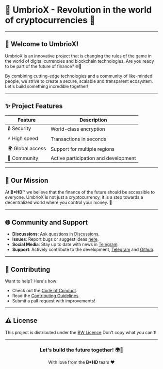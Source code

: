 # 🌟 UmbrioX - Revolution in the world of cryptocurrencies 🌟

---

## 🚀 Welcome to UmbrioX!
UmbrioX is an innovative project that is changing the rules of the game in the world of digital currencies and blockchain technologies. Are you ready to be part of the future of finance? 🌐💸

By combining cutting-edge technologies and a community of like-minded people, we strive to create a secure, scalable and transparent ecosystem. Let's build something incredible together!

---

## ✨ Project Features
| **Feature** | **Description** |
|-----------------------|---------------------------------------|
| 🔒 Security | World-class encryption |
| ⚡ High speed | Transactions in seconds |
| 🌍 Global access | Support for multiple regions |
| 🤝 Community | Active participation and development |

---

## 🎯 Our Mission
At **B*HD™** we believe that the finance of the future should be accessible to everyone. UmbrioX is not just a cryptocurrency, it is a step towards a decentralized world where you control your money. 💪

---

## 🌐 Community and Support
- **Discussions**: Ask questions in [Discussions](https://github.com/Mavox-ID/UmbrioX/discussions).
- **Issues**: Report bugs or suggest ideas [here](https://github.com/Mavox-ID/UmbrioX/issues).
- **Social Media**: Stay up to date with news in [Telegram](https://t.me/+GVlsYQM2DAhjODBi).
- **Support**: Actively contribute to the development, [Telegram](https://t.me/+GVlsYQM2DAhjODBi) and [Github](https://github.com/Mavox-ID/UmbrioX/discussions).

---

## 🎨 Contributing
Want to help? Here's how:
- Check out the [Code of Conduct](https://github.com/Mavox-ID/UmbrioX/blob/main/CODE_OF_CONDUCT.md).
- Read the [Contributing Guidelines](https://github.com/Mavox-ID/UmbrioX/blob/main/CONTRIBUTING.md).
- Submit a pull request with improvements!

---

## ⚠️ License
This project is distributed under the [BW Licence](https://github.com/Mavox-ID/UmbrioX/blob/main/LICENCE) Don't copy what you can't!

---

<div align="center">
<h3>Let's build the future together! 🌍💎</h3>
<p>With love from the <strong>B*HD</strong> team ❤️</p>
</div>
